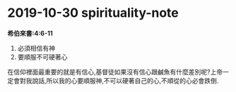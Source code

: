 # 2019-10-30 spirituality-note

**希伯來書:4:6-11**

1. 必須相信有神
2. 要順服不可硬著心

在信仰裡面最重要的就是有信心,基督徒如果沒有信心跟鹹魚有什麼差別呢?上帝一定會對我說話,所以我的心要順服神,不可以硬著自己的心,不順從的心必會跌倒.

